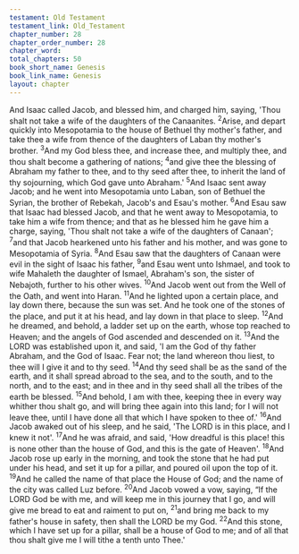 ```yaml
---
testament: Old Testament
testament_link: Old_Testament
chapter_number: 28
chapter_order_number: 28
chapter_word: 
total_chapters: 50
book_short_name: Genesis
book_link_name: Genesis
layout: chapter
---
```


And Isaac called Jacob, and blessed him, and charged him, saying, 'Thou shalt
not take a wife of the daughters of the Canaanites. <sup>2</sup>Arise, and depart quickly into
Mesopotamia to the house of Bethuel thy mother's father, and take thee a wife from
thence of the daughters of Laban thy mother's brother. <sup>3</sup>And my God bless thee, and
increase thee, and multiply thee, and thou shalt become a gathering of nations; <sup>4</sup>and
give thee the blessing of Abraham my father to thee, and to thy seed after thee, to
inherit the land of thy sojourning, which God gave unto Abraham.'  <sup>5</sup>And Isaac sent
away Jacob; and he went into Mesopotamia unto Laban, son of Bethuel the Syrian, the
brother of Rebekah, Jacob's and Esau's mother.
<sup>6</sup>And  Esau  saw  that  Isaac  had  blessed  Jacob,  and  that  he  went  away  to
Mesopotamia, to take him a wife from thence; and that as he blessed him he gave him a
charge, saying, 'Thou shalt not take a wife of the daughters of Canaan'; <sup>7</sup>and that Jacob
hearkened unto his father and his mother, and was gone to Mesopotamia of Syria.
<sup>8</sup>And Esau saw that the daughters of Canaan were evil in the sight of Isaac his father,
<sup>9</sup>and Esau went unto Ishmael, and took to wife Mahaleth the daughter of Ismael,
Abraham's son, the sister of Nebajoth, further to his other wives. 
<sup>10</sup>And Jacob went out from the Well of the Oath, and went into Haran. <sup>11</sup>And he
lighted upon a certain place, and lay down there, because the sun was set. And he took
one of the stones of the place, and put it at his head, and lay down in that place to
sleep. <sup>12</sup>And he dreamed, and behold, a ladder set up on the earth, whose top reached
to Heaven; and the angels of God ascended and descended on it. <sup>13</sup>And the LORD was
established upon it, and said, 'I am the God of thy father Abraham, and the God of
Isaac. Fear not; the land whereon thou liest, to thee will I give it and to thy seed. <sup>14</sup>And
thy seed shall be as the sand of the earth, and it shall spread abroad to the sea, and to
the south, and to the north, and to the east; and in thee and in thy seed shall all the
tribes of the earth be blessed. <sup>15</sup>And behold, I am with thee, keeping thee in every way
whither thou shalt go, and will bring thee again into this land; for I will not leave thee,
until I have done all that which I have spoken to thee of.' <sup>16</sup>And Jacob awaked out of
his sleep, and he said, 'The LORD is in this place, and I knew it not'. <sup>17</sup>And he was
afraid, and said, 'How dreadful is this place! this is none other than the house of God,
and this is the gate of Heaven'. <sup>18</sup>And Jacob rose up early in the morning, and took the
stone that he had put under his head, and set it up for a pillar, and poured oil upon the
top of it. <sup>19</sup>And he called the name of that place the House of God; and the name of the
city was called Luz before. <sup>20</sup>And Jacob vowed a vow, saying, “If the LORD God be with
me, and will keep me in this journey that I go, and will give me bread to eat and raiment
to put on, <sup>21</sup>and bring me back to my father's house in safety, then shall the LORD be
my God. <sup>22</sup>And this stone, which I have set up for a pillar, shall be a house of God to
me; and of all that thou shalt give me I will tithe a tenth unto Thee.'